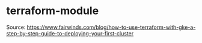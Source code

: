 # terraform-module

Source: https://www.fairwinds.com/blog/how-to-use-terraform-with-gke-a-step-by-step-guide-to-deploying-your-first-cluster